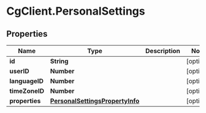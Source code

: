 # CgClient.PersonalSettings

## Properties

Name | Type | Description | Notes
------------ | ------------- | ------------- | -------------
**id** | **String** |  | [optional] 
**userID** | **Number** |  | [optional] 
**languageID** | **Number** |  | [optional] 
**timeZoneID** | **Number** |  | [optional] 
**properties** | [**PersonalSettingsPropertyInfo**](PersonalSettingsPropertyInfo.md) |  | [optional] 


